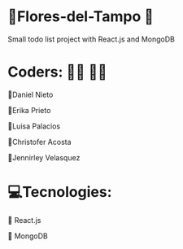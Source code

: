 # 🌸Flores-del-Tampo 🌺
Small todo list project with React.js and MongoDB

# Coders: 👩‍💻 👨‍💻

👤Daniel Nieto

👤Erika Prieto

👤Luisa Palacios

👤Christofer Acosta

👤Jennirley Velasquez

# 💻Tecnologies:

🔵 React.js

🔵 MongoDB

